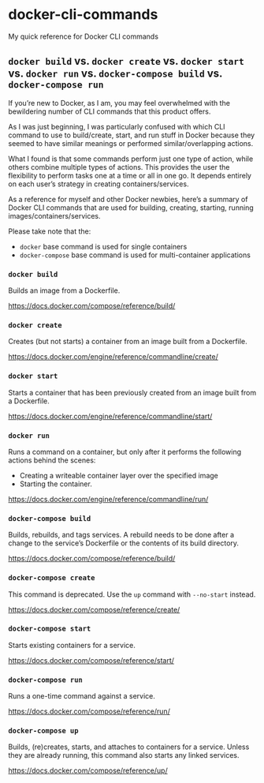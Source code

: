 # docker-cli-commands
My quick reference for Docker CLI commands

## `docker build` vs. `docker create` vs. `docker start` vs. `docker run` vs. `docker-compose build` vs. `docker-compose run`

If you’re new to Docker, as I am, you may feel overwhelmed with the bewildering number of CLI commands that this product offers.

As I was just beginning, I was particularly confused with which CLI command to use to build/create, start, and run stuff in Docker because they seemed to have similar meanings or performed similar/overlapping actions.

What I found is that some commands perform just one type of action, while others combine multiple types of actions. This  provides the user the flexibility to perform tasks one at a time or all in one go. It depends entirely on each user’s strategy in creating containers/services.

As a reference for myself and other Docker newbies, here’s a summary of Docker CLI commands that are used for  building, creating, starting, running images/containers/services.

Please take note that the:
- `docker` base command is used for single containers
- `docker-compose` base command is used for multi-container applications

### `docker build`

Builds an image from a Dockerfile.

https://docs.docker.com/compose/reference/build/

### `docker create`

Creates (but not starts) a container from an image built from a Dockerfile.

https://docs.docker.com/engine/reference/commandline/create/

### `docker start`

Starts a container that has been previously created from an image built from a Dockerfile.

https://docs.docker.com/engine/reference/commandline/start/

### `docker run`

Runs a command on a container, but only after it performs the following actions behind the scenes:
- Creating a writeable container layer over the specified image
- Starting the container.

https://docs.docker.com/engine/reference/commandline/run/

### `docker-compose build`

Builds, rebuilds, and tags services. A rebuild needs to be done after a change to the service’s Dockerfile or the contents of its build directory.

https://docs.docker.com/compose/reference/build/

### `docker-compose create`

This command is deprecated. Use the `up` command with `--no-start` instead.

https://docs.docker.com/compose/reference/create/

### `docker-compose start`

Starts existing containers for a service.

https://docs.docker.com/compose/reference/start/

### `docker-compose run`

Runs a one-time command against a service.

https://docs.docker.com/compose/reference/run/

### `docker-compose up`

Builds, (re)creates, starts, and attaches to containers for a service. Unless they are already running, this command also starts any linked services.

https://docs.docker.com/compose/reference/up/

